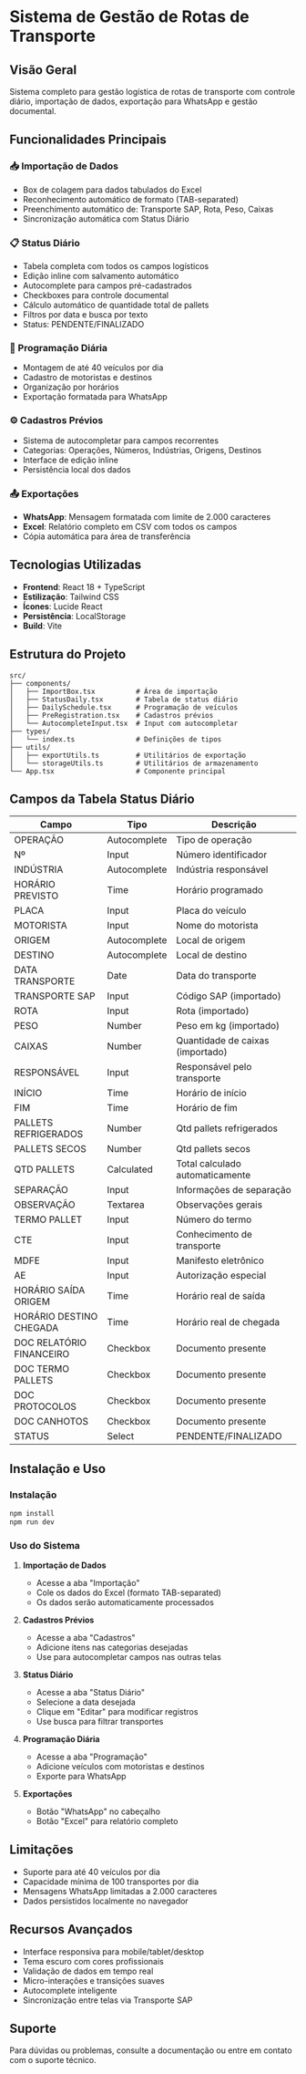 # Sistema de Gestão de Rotas de Transporte

## Visão Geral

Sistema completo para gestão logística de rotas de transporte com controle diário, importação de dados, exportação para WhatsApp e gestão documental.

## Funcionalidades Principais

### 📥 Importação de Dados
- Box de colagem para dados tabulados do Excel
- Reconhecimento automático de formato (TAB-separated)
- Preenchimento automático de: Transporte SAP, Rota, Peso, Caixas
- Sincronização automática com Status Diário

### 📋 Status Diário
- Tabela completa com todos os campos logísticos
- Edição inline com salvamento automático
- Autocomplete para campos pré-cadastrados
- Checkboxes para controle documental
- Cálculo automático de quantidade total de pallets
- Filtros por data e busca por texto
- Status: PENDENTE/FINALIZADO

### 🚛 Programação Diária
- Montagem de até 40 veículos por dia
- Cadastro de motoristas e destinos
- Organização por horários
- Exportação formatada para WhatsApp

### ⚙️ Cadastros Prévios
- Sistema de autocompletar para campos recorrentes
- Categorias: Operações, Números, Indústrias, Origens, Destinos
- Interface de edição inline
- Persistência local dos dados

### 📤 Exportações
- **WhatsApp**: Mensagem formatada com limite de 2.000 caracteres
- **Excel**: Relatório completo em CSV com todos os campos
- Cópia automática para área de transferência

## Tecnologias Utilizadas

- **Frontend**: React 18 + TypeScript
- **Estilização**: Tailwind CSS
- **Ícones**: Lucide React
- **Persistência**: LocalStorage
- **Build**: Vite

## Estrutura do Projeto

```
src/
├── components/
│   ├── ImportBox.tsx          # Área de importação
│   ├── StatusDaily.tsx        # Tabela de status diário
│   ├── DailySchedule.tsx      # Programação de veículos
│   ├── PreRegistration.tsx    # Cadastros prévios
│   └── AutocompleteInput.tsx  # Input com autocompletar
├── types/
│   └── index.ts               # Definições de tipos
├── utils/
│   ├── exportUtils.ts         # Utilitários de exportação
│   └── storageUtils.ts        # Utilitários de armazenamento
└── App.tsx                    # Componente principal
```

## Campos da Tabela Status Diário

| Campo | Tipo | Descrição |
|-------|------|-----------|
| OPERAÇÃO | Autocomplete | Tipo de operação |
| Nº | Input | Número identificador |
| INDÚSTRIA | Autocomplete | Indústria responsável |
| HORÁRIO PREVISTO | Time | Horário programado |
| PLACA | Input | Placa do veículo |
| MOTORISTA | Input | Nome do motorista |
| ORIGEM | Autocomplete | Local de origem |
| DESTINO | Autocomplete | Local de destino |
| DATA TRANSPORTE | Date | Data do transporte |
| TRANSPORTE SAP | Input | Código SAP (importado) |
| ROTA | Input | Rota (importado) |
| PESO | Number | Peso em kg (importado) |
| CAIXAS | Number | Quantidade de caixas (importado) |
| RESPONSÁVEL | Input | Responsável pelo transporte |
| INÍCIO | Time | Horário de início |
| FIM | Time | Horário de fim |
| PALLETS REFRIGERADOS | Number | Qtd pallets refrigerados |
| PALLETS SECOS | Number | Qtd pallets secos |
| QTD PALLETS | Calculated | Total calculado automaticamente |
| SEPARAÇÃO | Input | Informações de separação |
| OBSERVAÇÃO | Textarea | Observações gerais |
| TERMO PALLET | Input | Número do termo |
| CTE | Input | Conhecimento de transporte |
| MDFE | Input | Manifesto eletrônico |
| AE | Input | Autorização especial |
| HORÁRIO SAÍDA ORIGEM | Time | Horário real de saída |
| HORÁRIO DESTINO CHEGADA | Time | Horário real de chegada |
| DOC RELATÓRIO FINANCEIRO | Checkbox | Documento presente |
| DOC TERMO PALLETS | Checkbox | Documento presente |
| DOC PROTOCOLOS | Checkbox | Documento presente |
| DOC CANHOTOS | Checkbox | Documento presente |
| STATUS | Select | PENDENTE/FINALIZADO |

## Instalação e Uso

### Instalação
```bash
npm install
npm run dev
```

### Uso do Sistema

1. **Importação de Dados**
   - Acesse a aba "Importação"
   - Cole os dados do Excel (formato TAB-separated)
   - Os dados serão automaticamente processados

2. **Cadastros Prévios**
   - Acesse a aba "Cadastros"
   - Adicione itens nas categorias desejadas
   - Use para autocompletar campos nas outras telas

3. **Status Diário**
   - Acesse a aba "Status Diário"
   - Selecione a data desejada
   - Clique em "Editar" para modificar registros
   - Use busca para filtrar transportes

4. **Programação Diária**
   - Acesse a aba "Programação"
   - Adicione veículos com motoristas e destinos
   - Exporte para WhatsApp

5. **Exportações**
   - Botão "WhatsApp" no cabeçalho
   - Botão "Excel" para relatório completo

## Limitações

- Suporte para até 40 veículos por dia
- Capacidade mínima de 100 transportes por dia
- Mensagens WhatsApp limitadas a 2.000 caracteres
- Dados persistidos localmente no navegador

## Recursos Avançados

- Interface responsiva para mobile/tablet/desktop
- Tema escuro com cores profissionais
- Validação de dados em tempo real
- Micro-interações e transições suaves
- Autocomplete inteligente
- Sincronização entre telas via Transporte SAP

## Suporte

Para dúvidas ou problemas, consulte a documentação ou entre em contato com o suporte técnico.